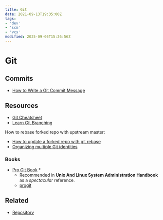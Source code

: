 ```yaml
---
title: Git
date: 2021-09-13T19:35:00Z
tags:
- 'dev'
- 'scm'
- 'vcs'
modified: 2025-09-05T15:26:56Z
---
```


# Git

## Commits

* [How to Write a Git Commit Message](https://cbea.ms/git-commit/)

## Resources

* [Git Cheatsheet](SWTM-2088_Atlassian-Git-Cheatsheet.pdf)
* [Learn Git Branching](https://learngitbranching.js.org/?locale=en_US)

How to rebase forked repo with upstream master:

* [How to update a forked repo with git rebase](https://medium.com/@topspinj/how-to-git-rebase-into-a-forked-repo-c9f05e821c8a)
* [Organizing multiple Git identities](https://garrit.xyz/posts/2023-10-13-organizing-multiple-git-identities)

### Books

* [Pro Git Book](https://git-scm.com/book/en/v2) \*
  + Recommended in **Unix And Linux System Administration Handbook** as a _spectacular_ reference.
  + [progit](progit.pdf)

## Related

* [Repository](20211018124539-repository.md)
